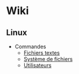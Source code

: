 # Wiki

## Linux

* Commandes
  * [Fichiers textes](linux/commands/text.md)
  * [Système de fichiers](linux/commands/filesystem.md)
  * [Utilisateurs](linux/commands/users.md)
